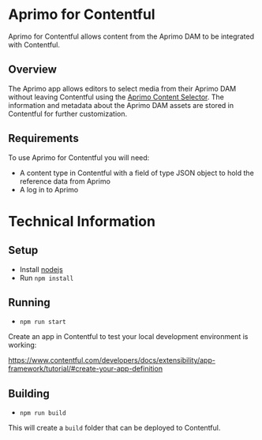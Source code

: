 # Aprimo for Contentful

Aprimo for Contentful allows content from the Aprimo DAM to be integrated with Contentful.

## Overview

The Aprimo app allows editors to select media from their Aprimo DAM without leaving Contentful using the [Aprimo Content Selector](https://developers.aprimo.com/digital-asset-management/aprimo-integration-tools/aprimo-content-selector/). The information and metadata about the Aprimo DAM assets are stored in Contentful for further customization.

## Requirements

To use Aprimo for Contentful you will need:

- A content type in Contentful with a field of type JSON object to hold the reference data from Aprimo
- A log in to Aprimo

# Technical Information

## Setup

- Install [nodejs](https://nodejs.org/en)
- Run `npm install`

## Running

- `npm run start`

Create an app in Contentful to test your local development environment is working:

https://www.contentful.com/developers/docs/extensibility/app-framework/tutorial/#create-your-app-definition

## Building

- `npm run build`

This will create a `build` folder that can be deployed to Contentful.
